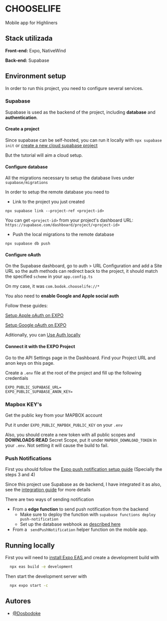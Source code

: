 # CHOOSELIFE

Mobile app for Highliners

## Stack utilizada

**Front-end:** Expo, NativeWind

**Back-end:** Supabase

## Environment setup

In order to run this project, you need to configure several services.

### Supabase

Supabase is used as the backend of the project, including **database** and **authentication**.

#### Create a project

Since supabase can be self-hosted, you can run it locally with `npx supabase init` or [create a new cloud supabase project](https://supabase.com/dashboard/new/new-project)

But the tutorial will aim a cloud setup.

#### Configure database

All the migrations necessary to setup the database lives under `supabase/migrations`

In order to setup the remote database you need to

- Link to the project you just created

```
npx supabase link --project-ref <project-id>
```

You can get `<project-id>` from your project's dashboard URL: `https://supabase.com/dashboard/project/<project-id>`

- Push the local migrations to the remote database

```
npx supabase db push
```

#### Configure oAuth

On the Supabase dashboard, go to auth > URL Configuration and add a Site URL so the auth methods can redirect back to the project, it should match the specified `scheme` in your `app.config.ts`

On my case, it was `com.bodok.chooselife://*`

You also need to **enable Google and Apple social auth**

Follow these guides:

[Setup Apple oAuth on EXPO](https://supabase.com/docs/guides/auth/social-login/auth-apple?queryGroups=platform&platform=react-native)

[Setup Google oAuth on EXPO](https://supabase.com/docs/guides/auth/social-login/auth-google?queryGroups=platform&platform=react-native)

Aditionally, you can [Use Auth locally](https://supabase.com/docs/guides/local-development/overview#use-auth-locally)

#### Connect it with the EXPO Project

Go to the API Settings page in the Dashboard.
Find your Project URL and anon keys on this page.

Create a `.env` file at the root of the project and fill up the following credentials

```
EXPO_PUBLIC_SUPABASE_URL=
EXPO_PUBLIC_SUPABASE_ANON_KEY=
```

### Mapbox KEY's

Get the public key from your MAPBOX account

Put it under `EXPO_PUBLIC_MAPBOX_PUBLIC_KEY` on your `.env`

Also, you should create a new token with all public scopes and **DOWNLOADS:READ** Secret Scope, put it under `MAPBOX_DOWNLOAD_TOKEN` in your `.env`. Not setting it will cause the build to fail.

### Push Notifications

First you should follow the [Expo push notification setup guide](https://docs.expo.dev/push-notifications/push-notifications-setup/) (Specially the steps 3 and 4)

Since this project use Supabase as de backend, I have integrated it as also, see the [integration guide](https://supabase.com/docs/guides/functions/examples/push-notifications?queryGroups=platform&platform=expo) for more details


There are two ways of sending notification

- From a **edge function** to send push notification from the backend
  - Make sure to deploy the function with `supabase functions deploy push-notification`
  - Set up the database webhook as [described here](https://supabase.com/docs/guides/functions/examples/push-notifications?queryGroups=platform&platform=expo#create-the-database-webhook)
- From a ` sendPushNotification` helper function on the mobile app.

## Running locally

First you will need to [install Expo EAS ](https://expo.dev/eas) and create a development build with

```bash
  npx eas build -e development
```

Then start the development server with

```bash
  npx expo start -c
```

## Autores

- [@Dosbodoke](https://www.github.com/Dosbodoke)
